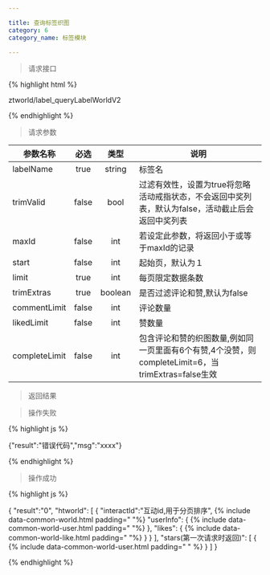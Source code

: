 ```yaml
---

title: 查询标签织图
category: 6
category_name: 标签模块

---
```


> 请求接口

{% highlight html %}

ztworld/label_queryLabelWorldV2

{% endhighlight %}

> 请求参数

|参数名称			|必选		|类型		|说明									
|-------------------|:---------:|:---------:|--------------------------------------------
|labelName			|true		|string		|标签名
|trimValid			|false		|bool		|过滤有效性，设置为true将忽略活动戒指状态，不会返回中奖列表，默认为false，活动截止后会返回中奖列表
|maxId				|false		|int		|若设定此参数，将返回小于或等于maxId的记录
|start				|false		|int		|起始页，默认为１
|limit				|true		|int		|每页限定数据条数
|trimExtras			|true		|boolean	|是否过滤评论和赞,默认为false
|commentLimit		|false		|int		|评论数量
|likedLimit			|false		|int		|赞数量
|completeLimit		|false		|int		|包含评论和赞的织图数量,例如同一页里面有6个有赞,4个没赞，则completeLimit=6，当trimExtras=false生效


> 返回结果

> 操作失败

{% highlight js %}

{"result":"错误代码","msg":"xxxx"}

{% endhighlight %}

> 操作成功

{% highlight js %}

{
	"result":"0", 
	"htworld":
	[
		{
			"interactId":"互动id,用于分页排序",
			{% include data-common-world.html padding="			"%}
			"userInfo":
			{
				{% include data-common-world-user.html padding="				"%}
			},
			"likes":
			{
				{% include data-common-world-like.html padding="				"%}
			}
		}
	],
	"stars(第一次请求时返回)":
	[
		{
			{% include data-common-world-user.html padding="			" %}
		}
	]
}

{% endhighlight %}
